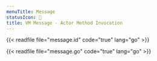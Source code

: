 ```yaml
---
menuTitle: Message
statusIcon: 🔁
title: VM Message - Actor Method Invocation
---
```


{{< readfile file="message.id" code="true" lang="go" >}}

{{< readfile file="message.go" code="true" lang="go" >}}
